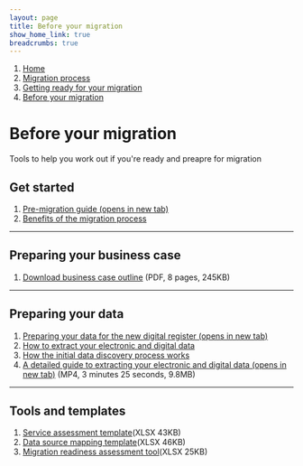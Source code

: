 ```yaml
---
layout: page
title: Before your migration
show_home_link: true
breadcrumbs: true
---
```

<div class='navbar-breadcrumbs-wrapper-grey'>
  <div class='navbar-breadcrumbs'>
    <ol>
      <li><a href='/local-land-charges/'>Home</a></li>
      <li><a href='/local-land-charges/migration'>Migration process</a></li>
      <li><a href='getting-ready'>Getting ready for your migration</a></li>
      <li><a href='before-migration'>Before your migration</a></li>
    </ol>
  </div>
</div>

<main id="content" class='no-margin'>
  <div class='breadcrumb-bar-wrapper'>
    <div class='breadcrumb-bar'>
      <h1 class="heading-xlarge">Before your migration</h1>
      <p>Tools to help you work out if you're ready and preapre for migration</p>
    </div>
  </div>
  <div class='width-container'>
    <div class='column-two-thirds'>
      <h2 class='heading-medium'>Get started</h2>
      <ol class='list-links'>
        <li><a href='https://www.gov.uk/government/publications/local-land-charges-local-authority-pre-digitisation-and-migration-guide' target='_blank' onclick="linkClicked()">Pre-migration guide (opens in new tab)</a></li>
        <li><a href='benefits'>Benefits of the migration process</a></li>
      </ol>
      <hr>
      <h2 class='heading-medium'>Preparing your business case</h2>
      <ol class='list-links'>
        <li><a href='/local-land-charges/files/Info/Outline%20Business%20Case%20for%20LAs%20commencing%20LLC%20digitisation%20(6).pdf ' onclick="linkClicked()">Download business case outline</a> (PDF, 8 pages, 245KB)</li>
      </ol>
      <hr>
      <h2 class='heading-medium'>Preparing your data</h2>
      <ol class='list-links'>
        <li><a href='https://www.gov.uk/government/publications/local-land-charges-local-authority-pre-digitisation-and-migration-guide' target='_blank' onclick="linkClicked()">Preparing your data for the new digital register (opens in new tab)</a></li>
        <li><a href='extract-data'>How to extract your electronic and digital data</a></li>
        <li><a href='data-discovery'>How the initial data discovery process works</a></li>
        <li><a href='/local-land-charges/files/Migration/Getting%20your%20service%20ready/A%20detailed%20guide%20to%20extracting%20your%20electronic%20and%20digital%20data.mp4' onclick="linkClicked()">A detailed guide to extracting your electronic and digital data (opens in new tab)</a> (MP4, 3 minutes 25 seconds, 9.8MB)</li>
      </ol>
      <hr>
      <h2 class='heading-medium'>Tools and templates</h2>
      <ol class='list-links'>
        <li><a href='/local-land-charges/files/Migration/Getting%20your%20service%20ready/Service%20assessment%20template.xlsx' onclick="linkClicked()">Service assessment template</a>(XLSX 43KB)</li>
        <li><a href='/local-land-charges/files/Migration/Getting%20your%20service%20ready/LLCR%20Data%20Scoping.xlsx' onclick="linkClicked()">Data source mapping template</a>(XLSX 46KB)</li>
        <li><a href='/local-land-charges/files/Migration/Getting%20your%20service%20ready/Migration%20readiness%20assessment%20tool.xlsx' onclick="linkClicked()">Migration readiness assessment tool</a>(XLSX 25KB)</li>
      </ol>
    </div>
  </div>
</main>